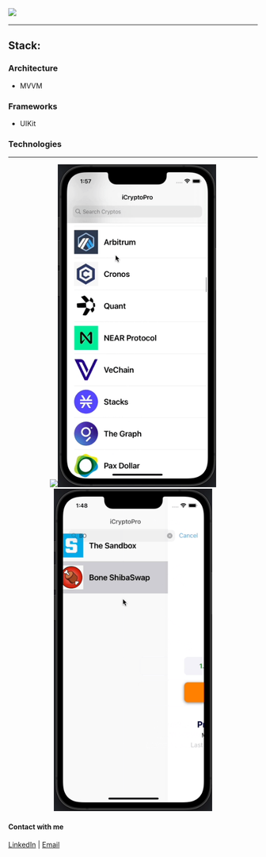 <img src="https://img.shields.io/badge/Swift-UIKit-success">




---
## Stack:
### Architecture
- MVVM
### Frameworks
- UIKit

### Technologies


---
<p align="center">
      <img src="https://github.com/ThugiOS/iCryptoPro/blob/main/media/list.gif" width="320"><img src="https://github.com/ThugiOS/iCryptoPro/blob/main/media/search.gif" width="320"><img src="https://github.com/ThugiOS/iCryptoPro/blob/main/media/goCoin.gif" width="320">
</p>

#### Contact with me
[LinkedIn](https://www.linkedin.com/in/artem-swift/) | [Email](mailto:artem.ios.nikitin@gmail.com "artem.ios.nikitin@gmail.com")

